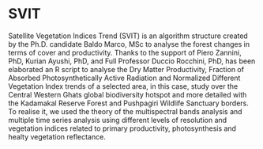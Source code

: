 # SVIT

Satellite Vegetation Indices Trend (SVIT) is an algorithm structure created by the Ph.D. candidate Baldo Marco, MSc to analyse the forest changes in terms of cover and productivity. 
Thanks to the support of Piero Zannini, PhD, Kurian Ayushi, PhD, and Full Professor Duccio Rocchini, PhD, has been elaborated an R script to analyse the 
Dry Matter Productivity, Fraction of Absorbed Photosynthetically Active Radiation and Normalized Different Vegetation Index trends of a selected area, in this case, study over the Central Western Ghats global biodiversity hotspot and more detailed with the Kadamakal Reserve Forest and Pushpagiri Wildlife Sanctuary borders. To realise it, we used the theory of the multispectral bands analysis and multiple time series analysis using different levels of resolution and vegetation indices related to primary productivity, photosynthesis and healty vegetation reflectance.
